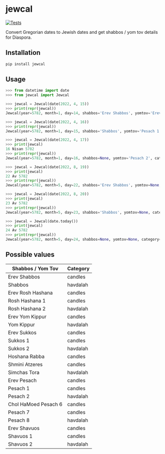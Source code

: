# jewcal
[![Tests](https://github.com/essel-dev/jewcal/actions/workflows/python-app.yml/badge.svg)](https://github.com/essel-dev/jewcal/actions/workflows/python-app.yml)

Convert Gregorian dates to Jewish dates and get shabbos / yom tov details for Diaspora.

## Installation
```sh
pip install jewcal
```

## Usage
```py
>>> from datetime import date
>>> from jewcal import Jewcal

>>> jewcal = Jewcal(date(2022, 4, 15))
>>> print(repr(jewcal))
Jewcal(year=5782, month=1, day=14, shabbos='Erev Shabbos', yomtov='Erev Pesach', category=<Category.CANDLES: 'Candles'>)

>>> jewcal = Jewcal(date(2022, 4, 16))
>>> print(repr(jewcal))
Jewcal(year=5782, month=1, day=15, shabbos='Shabbos', yomtov='Pesach 1', category=<Category.CANDLES: 'Candles'>)

>>> jewcal = Jewcal(date(2022, 4, 17))
>>> print(jewcal)
16 Nisan 5782
>>> print(repr(jewcal))
Jewcal(year=5782, month=1, day=16, shabbos=None, yomtov='Pesach 2', category=<Category.HAVDALAH: 'Havdalah'>)

>>> jewcal = Jewcal(date(2022, 8, 19))
>>> print(jewcal)
22 Av 5782
>>> print(repr(jewcal))
Jewcal(year=5782, month=5, day=22, shabbos='Erev Shabbos', yomtov=None, category=<Category.CANDLES: 'Candles'>)

>>> jewcal = Jewcal(date(2022, 8, 20))
>>> print(jewcal)
23 Av 5782
>>> print(repr(jewcal))
Jewcal(year=5782, month=5, day=23, shabbos='Shabbos', yomtov=None, category=<Category.HAVDALAH: 'Havdalah'>)

>>> jewcal = Jewcal(date.today())
>>> print(jewcal)
24 Av 5782
>>> print(repr(jewcal))
Jewcal(year=5782, month=5, day=24, shabbos=None, yomtov=None, category=None)
```

## Possible values
|	Shabbos / Yom Tov	|	Category	|
|	---	|	---	|
|	Erev Shabbos	|	candles	|
|	Shabbos	|	havdalah	|
|	Erev Rosh Hashana	|	candles	|
|	Rosh Hashana 1	|	candles	|
|	Rosh Hashana 2	|	havdalah	|
|	Erev Yom Kippur	|	candles	|
|	Yom Kippur	|	havdalah	|
|	Erev Sukkos	|	candles	|
|	Sukkos 1	|	candles	|
|	Sukkos 2	|	havdalah	|
|	Hoshana Rabba	|	candles	|
|	Shmini Atzeres	|	candles	|
|	Simchas Tora	|	havdalah	|
|	Erev Pesach	|	candles	|
|	Pesach 1	|	candles	|
|	Pesach 2	|	havdalah	|
|	Chol HaMoed Pesach 6	|	candles	|
|	Pesach 7	|	candles	|
|	Pesach 8	|	havdalah	|
|	Erev Shavuos	|	candles	|
|	Shavuos 1	|	candles	|
|	Shavuos 2	|	havdalah	|
